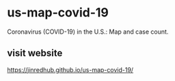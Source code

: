 # us-map-covid-19

Coronavirus (COVID-19) in the U.S.: Map and case count.

## visit website

https://jinredhub.github.io/us-map-covid-19/